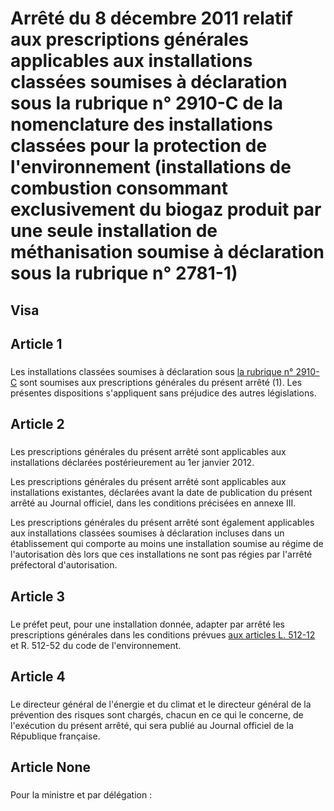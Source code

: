 # Arrêté du 8 décembre 2011 relatif aux prescriptions générales applicables aux installations classées soumises à déclaration sous la rubrique n° 2910-C de la nomenclature des installations classées pour la protection de l'environnement (installations de combustion consommant exclusivement du biogaz produit par une seule installation de méthanisation soumise à déclaration sous la rubrique n° 2781-1)

## Visa

## Article 1

### 

Les installations classées soumises à déclaration sous [la rubrique n° 2910-C](https://aida.ineris.fr/consultation_document/10767) sont soumises aux prescriptions générales du présent arrêté (1). Les présentes dispositions s'appliquent sans préjudice des autres législations.

## Article 2

### 

Les prescriptions générales du présent arrêté sont applicables aux installations déclarées postérieurement au 1er janvier 2012.

Les prescriptions générales du présent arrêté sont applicables aux installations existantes, déclarées avant la date de publication du présent arrêté au Journal officiel, dans les conditions précisées en annexe III.

Les prescriptions générales du présent arrêté sont également applicables aux installations classées soumises à déclaration incluses dans un établissement qui comporte au moins une installation soumise au régime de l'autorisation dès lors que ces installations ne sont pas régies par l'arrêté préfectoral d'autorisation.

## Article 3

### 

Le préfet peut, pour une installation donnée, adapter par arrêté les prescriptions générales dans les conditions prévues [aux articles L. 512-12](https://aida.ineris.fr/consultation_document/1767#Article_L._512-12) et R. 512-52 du code de l'environnement.

## Article 4

### 

Le directeur général de l'énergie et du climat et le directeur général de la prévention des risques sont chargés, chacun en ce qui le concerne, de l'exécution du présent arrêté, qui sera publié au Journal officiel de la République française.

## Article None

### 

Pour la ministre et par délégation :